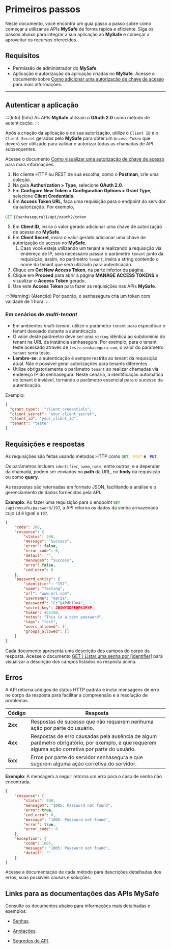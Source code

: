 # Primeiros passos

Neste documento, você encontra um guia passo a passo sobre como começar a utilizar as APIs **MySafe** de forma rápida e eficiente. 
Siga os passos abaixo para integrar a sua aplicação ao **MySafe** e começar a aproveitar os recursos oferecidos.

## Requisitos

* Permissão de administrador do **MySafe**. 
* Aplicação e autorização da aplicação criadas no **MySafe**. Acesse o documento sobre [Como adicionar uma autorização de chave de acesso](/v3-33/docs/pt/mysafe-how-to-add-an-access-key-authorization) para mais informações.
---


## Autenticar a aplicação

:::(Info) (Info)
As APIs **MySafe** utilizam o **OAuth 2.0** como método de autenticação.
:::

Após a criação da aplicação e de sua autorização, utilize o ```Client ID``` e o ```Client Secret``` gerados pelo **MySafe** para obter um ```Access Token``` que deverá ser utilizado para validar e autorizar todas as chamadas de API subsequentes.

Acesse o documento [Como visualizar uma autorização de chave de acesso](/v3-33/docs/pt/mysafe-how-to-view-an-access-key-authorization) para mais informações.

1. No cliente HTTP ou REST de sua escolha, como o **Postman**, crie uma coleção.
2. Na guia **Authorization > Type**, selecione **OAuth 2.0**.
3. Em **Configure New Token > Configuration Options > Grant Type**, selecione **Client Credentials**.
4. Em **Access Token URL**, faça uma requisição para o endpoint do servidor da autorização. Por exemplo,


<code><span style="color:green">GET</code></span> `{{senhasegura}}/api/oauth2/token`


5. Em **Client ID**, insira o valor gerado adicionar uma chave de autorização de acesso no **MySafe**.
6. Em **Client Secret**, insira o valor gerado adicionar uma chave de autorização de acesso no **MySafe**.
    1. Caso você esteja utilizando um tenant e realizando a requisição via endereço de IP, será necessário passar o parâmetro `tenant` junto da requisição, assim, no parâmetro `tenant`, insira a string contendo o nome do tenant que será utilizado para autenticação.
7. Clique em **Get New Access Token**, na parte inferior da página.
8. Clique em **Proceed** para abrir a página **MANAGE ACCESS TOKENS** e visualizar o **Access Token** gerado.
9. Use este **Access Token** para fazer as requisições nas APIs **MySafe**.

:::(Warning) (Atenção)
Por padrão, o senhasegura cria um token com validade de 1 hora.
:::

### Em cenários de *multi-tenant*


* Em ambientes *multi-tenant*, utilize o parâmetro `tenant` para especificar o tenant desejado durante a autenticação. 
* O valor deste parâmetro deve ser uma `string` idêntica ao subdomínio do tenant na URL da instância senhasegura. Por exemplo, para o tenant teste acessado através de `teste.senhasegura.com`, o valor do parâmetro `tenant` seria teste.
* **Lembre-se**: a autenticação é sempre restrita ao tenant da requisição atual. Não é possível gerar autorizações para tenants diferentes.
* Utilize obrigatoriamente o parâmetro `tenant` ao realizar chamadas via endereço IP do senhasegura. Neste cenário, a identificação automática do tenant é inviável, tornando o parâmetro essencial para o sucesso da autenticação.


Exemplo:


```json
{
  "grant_type":  "client_credentials",
  "client_secret": "your_client_secret",
  "client_id": "your_client_id",
  "tenant": "teste"
}
```

## Requisições e respostas

As requisições são feitas usando métodos HTTP como <code><span style="color:green">GET</code></span>, <code><span style="color:orange"> POST</code></span> e <code><span style="color:blue"> PUT</code></span>.


Os parâmetros incluem ```identifier```, ```name```, ```note```, entre outros, e a depender da chamada, podem ser enviados no **path** da URL, no **body** da requisição ou como **query**.


As respostas são retornadas em formato JSON, facilitando a análise e o gerenciamento de dados fornecidos pela API.

**Exemplo**: 
Ao fazer uma requisição para o endpoint <code><span style="color:green">GET</code></span> ```/api/mysafe/password/197```, a API retorna os dados da senha armazenada cujo ```id``` é igual a  ```197```.

```json
{
    "code": 200,
    "response": {
        "status": 200,
        "message": "Success",
        "error": false,
        "error_code": 0,
        "detail": "",
        "mensagem": "Success",
        "erro": false,
        "cod_erro": 0
    },
    "password_entity": {
        "identifier": "197",
        "name": "Testing",
        "url": "www.url.com",
        "username": "maria",
        "password": "Cs^Q4PdbIOo4",
        "secret_key": JBSWY3DPEHPK3PXP,
        "token": 452180,
        "notes": "This is a test password",
        "tags": "test",
        "users_allowed": [],
        "groups_allowed": []
    }
}

```
Cada documento apresenta uma descrição dos campos do corpo da resposta.
Acesse o documento [GET | Listar uma senha por [identifier]](/v3-33/docs/pt/api-get-list-a-password-by-identifier) para visualizar a descrição dos campos listados na resposta acima.

## Erros


A API retorna códigos de status HTTP padrão e inclui mensagens de erro no corpo da resposta para facilitar a compreensão e a resolução de problemas.

| Código | Resposta |
| --- | --- |
| **2xx** | Respostas de sucesso que não requerem nenhuma ação por parte do usuário. |
| **4xx** | Respostas de erro causadas pela ausência de algum parâmetro obrigatório, por exemplo, e que requerem alguma ação corretiva por parte do usuário.|
| **5xx** | Erros por parte do servidor senhasegura e que sugerem alguma ação corretiva do servidor.  |

**Exemplo**:
A mensagem a seguir retorna um erro para o caso de senha não encontrada. 

```json
{
    "response": {
        "status": 400,
        "mensagem": "1005: Password not found",
        "erro": true,
        "cod_erro": 0,
        "message": "1005: Password not found",
        "error": true,
        "error_code": 0
    },
    "exception": {
        "code": 1005,
        "message": "1005: Password not found",
        "detail": ""
    }
}
```
Acesse a documentação de cada método para descrições detalhadas dos erros, suas possíveis causas e soluções.

## Links para as documentações das APIs MySafe

Consulte os documentos abaixo para informações mais detalhadas e exemplos:

* [Senhas](/v3-33/docs/pt/api-mysafe-passwords).

* [Anotações](/v3-33/docs/pt/api-mysafe-notes).

* [Segredos de API](/v3-33/docs/pt/api-mysafe-api-secrets).


